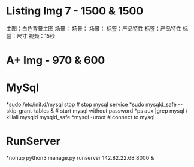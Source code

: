 # Listing Img 7 - 1500 & 1500
主图：白色背景主图
场景：
场景：
场景：
标签：产品特性
标签：产品特性
标签：尺寸
视频：15秒

# A+ Img - 970 & 600

# MySql 
*sudo /etc/init.d/mysql stop # stop mysql service
*sudo mysqld_safe --skip-grant-tables & # start mysql without password
*ps aux |grep mysql  /  killall mysqld mysqld_safe
*mysql -uroot # connect to mysql

# RunServer
*nohup python3 manage.py runserver 142.82.22.68:8000 &
